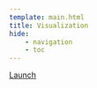 ```yaml
---
template: main.html
title: Visualization
hide: 
    - navigation
    - toc
---
```


<a href="../bes_viz/BesRepoViz/BesRepoViz.html">Launch</a>
